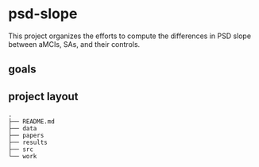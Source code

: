 # psd-slope

This project organizes the efforts to compute the differences in PSD slope between aMCIs, SAs, and their controls.

## goals

## project layout

```
.
├── README.md
├── data
├── papers
├── results
├── src
└── work
```
